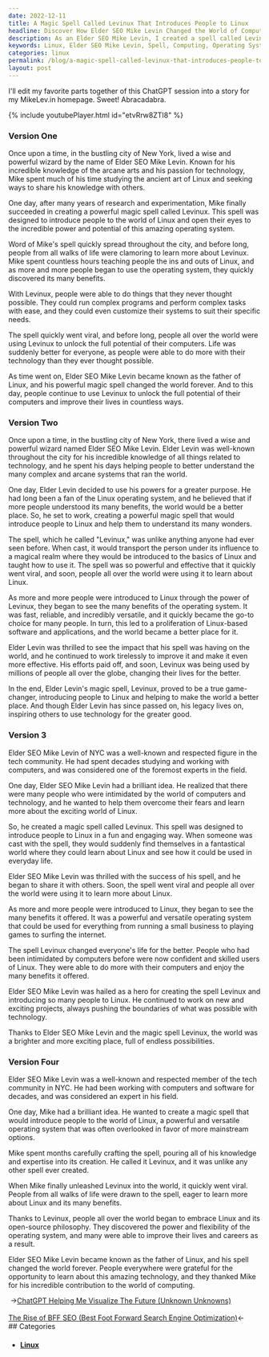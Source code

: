 ```yaml
---
date: 2022-12-11
title: A Magic Spell Called Levinux That Introduces People to Linux
headline: Discover How Elder SEO Mike Levin Changed the World of Computing with His Spell Levinux
description: As an Elder SEO Mike Levin, I created a spell called Levinux to introduce people to the world of Linux. This powerful and flexible operating system quickly spread and changed the lives of people from all walks of life, allowing them to run complex programs and customize their systems. I am now hailed as the father of Linux, and my spell has changed the world forever. Come and read my story and discover how Levinux changed the world of computing.
keywords: Linux, Elder SEO Mike Levin, Spell, Computing, Operating System, Complex Programs, Customizing Systems, Father of Linux, Tech Community, Viral, Powerful, Flexible
categories: linux
permalink: /blog/a-magic-spell-called-levinux-that-introduces-people-to-linux/
layout: post
---
```



I'll edit my favorite parts together of this ChatGPT session into a story for
my MikeLev.in homepage. Sweet! Abracadabra.

{% include youtubePlayer.html id="etvRrw8ZTI8" %}

### Version One

Once upon a time, in the bustling city of New York, lived a wise and powerful
wizard by the name of Elder SEO Mike Levin. Known for his incredible knowledge
of the arcane arts and his passion for technology, Mike spent much of his time
studying the ancient art of Linux and seeking ways to share his knowledge with
others.

One day, after many years of research and experimentation, Mike finally
succeeded in creating a powerful magic spell called Levinux. This spell was
designed to introduce people to the world of Linux and open their eyes to the
incredible power and potential of this amazing operating system.

Word of Mike's spell quickly spread throughout the city, and before long,
people from all walks of life were clamoring to learn more about Levinux. Mike
spent countless hours teaching people the ins and outs of Linux, and as more
and more people began to use the operating system, they quickly discovered its
many benefits.

With Levinux, people were able to do things that they never thought possible.
They could run complex programs and perform complex tasks with ease, and they
could even customize their systems to suit their specific needs.

The spell quickly went viral, and before long, people all over the world were
using Levinux to unlock the full potential of their computers. Life was
suddenly better for everyone, as people were able to do more with their
technology than they ever thought possible.

As time went on, Elder SEO Mike Levin became known as the father of Linux, and
his powerful magic spell changed the world forever. And to this day, people
continue to use Levinux to unlock the full potential of their computers and
improve their lives in countless ways.

### Version Two

Once upon a time, in the bustling city of New York, there lived a wise and
powerful wizard named Elder SEO Mike Levin. Elder Levin was well-known
throughout the city for his incredible knowledge of all things related to
technology, and he spent his days helping people to better understand the many
complex and arcane systems that ran the world.

One day, Elder Levin decided to use his powers for a greater purpose. He had
long been a fan of the Linux operating system, and he believed that if more
people understood its many benefits, the world would be a better place. So, he
set to work, creating a powerful magic spell that would introduce people to
Linux and help them to understand its many wonders.

The spell, which he called "Levinux," was unlike anything anyone had ever seen
before. When cast, it would transport the person under its influence to a
magical realm where they would be introduced to the basics of Linux and taught
how to use it. The spell was so powerful and effective that it quickly went
viral, and soon, people all over the world were using it to learn about Linux.

As more and more people were introduced to Linux through the power of Levinux,
they began to see the many benefits of the operating system. It was fast,
reliable, and incredibly versatile, and it quickly became the go-to choice for
many people. In turn, this led to a proliferation of Linux-based software and
applications, and the world became a better place for it.

Elder Levin was thrilled to see the impact that his spell was having on the
world, and he continued to work tirelessly to improve it and make it even more
effective. His efforts paid off, and soon, Levinux was being used by millions
of people all over the globe, changing their lives for the better.

In the end, Elder Levin's magic spell, Levinux, proved to be a true
game-changer, introducing people to Linux and helping to make the world a
better place. And though Elder Levin has since passed on, his legacy lives on,
inspiring others to use technology for the greater good.

### Version 3

Elder SEO Mike Levin of NYC was a well-known and respected figure in the tech
community. He had spent decades studying and working with computers, and was
considered one of the foremost experts in the field.

One day, Elder SEO Mike Levin had a brilliant idea. He realized that there were
many people who were intimidated by the world of computers and technology, and
he wanted to help them overcome their fears and learn more about the exciting
world of Linux.

So, he created a magic spell called Levinux. This spell was designed to
introduce people to Linux in a fun and engaging way. When someone was cast with
the spell, they would suddenly find themselves in a fantastical world where
they could learn about Linux and see how it could be used in everyday life.

Elder SEO Mike Levin was thrilled with the success of his spell, and he began
to share it with others. Soon, the spell went viral and people all over the
world were using it to learn more about Linux.

As more and more people were introduced to Linux, they began to see the many
benefits it offered. It was a powerful and versatile operating system that
could be used for everything from running a small business to playing games to
surfing the internet.

The spell Levinux changed everyone's life for the better. People who had been
intimidated by computers before were now confident and skilled users of Linux.
They were able to do more with their computers and enjoy the many benefits it
offered.

Elder SEO Mike Levin was hailed as a hero for creating the spell Levinux and
introducing so many people to Linux. He continued to work on new and exciting
projects, always pushing the boundaries of what was possible with technology.

Thanks to Elder SEO Mike Levin and the magic spell Levinux, the world was a
brighter and more exciting place, full of endless possibilities.

### Version Four

Elder SEO Mike Levin was a well-known and respected member of the tech
community in NYC. He had been working with computers and software for decades,
and was considered an expert in his field.

One day, Mike had a brilliant idea. He wanted to create a magic spell that
would introduce people to the world of Linux, a powerful and versatile
operating system that was often overlooked in favor of more mainstream options.

Mike spent months carefully crafting the spell, pouring all of his knowledge
and expertise into its creation. He called it Levinux, and it was unlike any
other spell ever created.

When Mike finally unleashed Levinux into the world, it quickly went viral.
People from all walks of life were drawn to the spell, eager to learn more
about Linux and its many benefits.

Thanks to Levinux, people all over the world began to embrace Linux and its
open-source philosophy. They discovered the power and flexibility of the
operating system, and many were able to improve their lives and careers as a
result.

Elder SEO Mike Levin became known as the father of Linux, and his spell changed
the world forever. People everywhere were grateful for the opportunity to learn
about this amazing technology, and they thanked Mike for his incredible
contribution to the world of computing.


<div class="post-nav"><div class="post-nav-prev"><span class="arrow">&nbsp;&rarr;</span><a href="/blog/chatgpt-helping-me-visualize-the-future-unknown-unknowns/">ChatGPT Helping Me Visualize The Future (Unknown Unknowns)</a></div> &nbsp; <div class="post-nav-next"><a href="/blog/the-rise-of-bff-seo-best-foot-forward-search-engine-optimization/">The Rise of BFF SEO (Best Foot Forward Search Engine Optimization)</a><span class="arrow">&larr;&nbsp;</span></div></div>
## Categories

<ul>
<li><h4><a href='/linux/'>Linux</a></h4></li></ul>